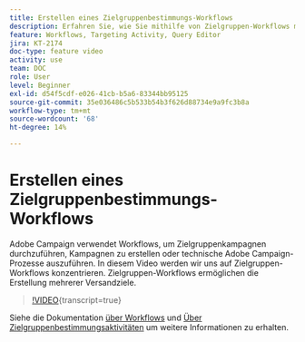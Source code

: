 ```yaml
---
title: Erstellen eines Zielgruppenbestimmungs-Workflows
description: Erfahren Sie, wie Sie mithilfe von Zielgruppen-Workflows mehrere Versandzielgruppen definieren.
feature: Workflows, Targeting Activity, Query Editor
jira: KT-2174
doc-type: feature video
activity: use
team: DOC
role: User
level: Beginner
exl-id: d54f5cdf-e026-41cb-b5a6-83344bb95125
source-git-commit: 35e036486c5b533b54b3f626d88734e9a9fc3b8a
workflow-type: tm+mt
source-wordcount: '68'
ht-degree: 14%

---
```


# Erstellen eines Zielgruppenbestimmungs-Workflows

Adobe Campaign verwendet Workflows, um Zielgruppenkampagnen durchzuführen, Kampagnen zu erstellen oder technische Adobe Campaign-Prozesse auszuführen. In diesem Video werden wir uns auf Zielgruppen-Workflows konzentrieren. Zielgruppen-Workflows ermöglichen die Erstellung mehrerer Versandziele.

>[!VIDEO](https://video.tv.adobe.com/v/25605?quality=12&learn=on){transcript=true}

Siehe die Dokumentation [über Workflows](https://experienceleague.adobe.com/docs/campaign-classic/using/automating-with-workflows/introduction/about-workflows.html?lang=de)
und [Über Zielgruppenbestimmungsaktivitäten](https://experienceleague.adobe.com/docs/campaign-classic/using/automating-with-workflows/targeting-activities/about-targeting-activities.html?lang=de) um weitere Informationen zu erhalten.
